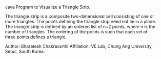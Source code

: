Java Program to Visualize a Triangle Strip.

The triangle strip is a composite two-dimensional cell consisting of one or more triangles. 
The points defining the triangle strip need not lie in a plane. 
The triangle strip is defined by an ordered list of n+2 points, where n is the number of triangles.
The ordering of the points is such that each set of three points defines a triangle.


Author: Bharatesh Chakravarthi
Affiliation: VE Lab, Chung Ang University, Seoul, South Korea. 
